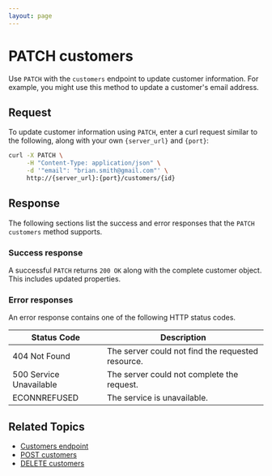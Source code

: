 ```yaml
---
layout: page
---
```

# PATCH customers

Use `PATCH` with the `customers` endpoint to update customer information. For example, you might use this method to update a customer's email address.

## Request

To update customer information using `PATCH`, enter a curl request similar to the following, along with your own `{server_url}` and `{port}`:

```bash
curl -X PATCH \
     -H "Content-Type: application/json" \
     -d '"email": "brian.smith@gmail.com"' \
     http://{server_url}:{port}/customers/{id}
```

## Response

The following sections list the success and error responses that the `PATCH customers` method supports.

### Success response

A successful `PATCH` returns `200 OK` along with the complete customer object. This includes updated properties.

### Error responses

An error response contains one of the following HTTP status codes.

| Status Code             | Description                                       |
|-------------------------|---------------------------------------------------|
| 404 Not Found           | The server could not find the requested resource. |
| 500 Service Unavailable | The server could not complete the request.        |
| ECONNREFUSED            | The service is unavailable.                      |

## Related Topics

* [Customers endpoint](customers.md)
* [POST customers](post-customers.md)
* [DELETE customers](delete-customers.md)
